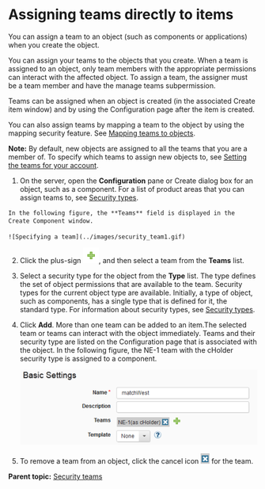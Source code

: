 # Assigning teams directly to items

You can assign a team to an object \(such as components or applications\) when you create the object.

You can assign your teams to the objects that you create. When a team is assigned to an object, only team members with the appropriate permissions can interact with the affected object. To assign a team, the assigner must be a team member and have the manage teams subpermission.

Teams can be assigned when an object is created \(in the associated Create item window\) and by using the Configuration page after the item is created.

You can also assign teams by mapping a team to the object by using the mapping security feature. See [Mapping teams to objects](security_teams_mapping.md#).

**Note:** By default, new objects are assigned to all the teams that you are a member of. To specify which teams to assign new objects to, see [Setting the teams for your account](prefs_teams.md).

1.   On the server, open the **Configuration** pane or Create dialog box for an object, such as a component. For a list of product areas that you can assign teams to, see [Security types](security_types.md). 

    In the following figure, the **Teams** field is displayed in the Create Component window.

    ![Specifying a team](../images/security_team1.gif)

2.   Click the plus-sign ![](../images/team-security4.png), and then select a team from the **Teams** list. 
3.   Select a security type for the object from the **Type** list. The type defines the set of object permissions that are available to the team. Security types for the current object type are available. Initially, a type of object, such as components, has a single type that is defined for it, the standard type. For information about security types, see [Security types](security_types.md#). 
4.  Click **Add**. More than one team can be added to an item.The selected team or teams can interact with the object immediately. Teams and their security type are listed on the Configuration page that is associated with the object. In the following figure, the NE-1 team with the cHolder security type is assigned to a component.

    ![Specifying a type](../images/security_team3.gif)

5.  To remove a team from an object, click the cancel icon ![](../images/x.gif) for the team.

**Parent topic:** [Security teams](../../com.ibm.udeploy.admin.doc/topics/security_teams.md)

